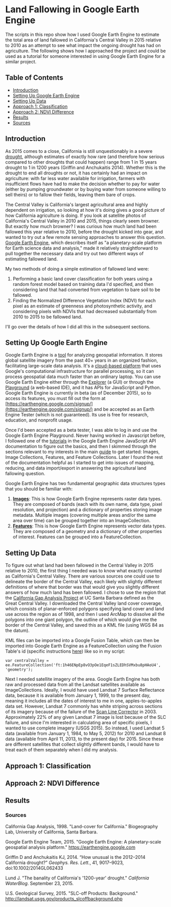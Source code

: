 # Land Fallowing in Google Earth Engine

The scripts in this repo show how I used Google Earth Engine to estimate the total area of land fallowed in California's Central Valley in 2015 relative to 2010 as an attempt to see what impact the ongoing drought has had on agriculture. The following shows how I approached the project and could be used as a tutorial for someone interested in using Google Earth Engine for a similar project.

## Table of Contents

- [Introduction](#intro)
- [Setting Up Google Earth Engine](#gee)
- [Setting Up Data](#data)
- [Approach 1: Classification](#classification)
- [Approach 2: NDVI Difference](#ndvi)
- [Results](#results)
- [Sources](#bib)

<a name="intro"></a>
## Introduction

As 2015 comes to a close, California is still unquestionably in a severe [drought](http://californiawaterblog.com/2015/09/23/the-banality-of-californias-1200-year-drought/), although estimates of exactly how rare (and therefore how serious compared to other droughts that could happen) range from 1 in 15 years drought to 1 in 1200 years (Griffin and Anchukaitis 2014). Whether this is the drought to end all droughts or not, it has certainly had an impact on agriculture: with far less water available for irrigation, farmers with insufficient flows have had to make the decision whether to pay for water (either by pumping groundwater or by buying water from someone willing to sell theirs) or to fallow their fields, leaving them bare of crops.

The Central Valley is California's largest agricultural area and highly dependent on irrigation, so looking at how it's doing gives a good picture of how California agriculture is doing. If you look at satellite photos of California's Central Valley in 2010 and 2015, things clearly seem browner. But exactly how much browner? I was curious how much land had been fallowed this year relative to 2010, before the drought kicked into gear, and wanted to try out a few remote sensing approaches to answer this question. [Google Earth Engine](https://earthengine.google.com/), which describes itself as "a planetary-scale platform for Earth science data and analysis," made it relatively straightforward to pull together the necessary data and try out two different ways of estimating fallowed land.

My two methods of doing a simple estimation of fallowed land were: 

1. Performing a basic land cover classification for both years using a random forest model based on training data I'd specified, and then considering land that had converted from vegetation to bare soil to be fallowed.
2. Finding the Normalized Difference Vegetation Index (NDVI) for each pixel as an estimate of greenness and photosynthetic activity, and considering pixels with NDVIs that had decreased substantially from 2010 to 2015 to be fallowed land.

I'll go over the details of how I did all this in the subsequent sections.


<a name="gee"></a>
## Setting Up Google Earth Engine

Google Earth Engine is a [tool](https://earthengine.google.com/faq/) for analyzing geospatial information. It stores global satellite imagery from the past 40+ years in an organized fashion, facilitating large-scale data analysis. It's a [cloud-based platform](https://developers.google.com/earth-engine/) that uses Google's computational infrastructure for parallel processing, so it can process geospatial data much faster than an ordinary laptop. You can use Google Earth Engine either through the [Explorer](https://explorer.earthengine.google.com/#workspace) (a GUI) or through the [Playground](https://code.earthengine.google.com/) (a web-based IDE), and it has APIs for JavaScript and Python. Google Earth Engine is currently in beta (as of December 2015), so to access its features, you must fill out the form at [https://earthengine.google.com/signup/](https://earthengine.google.com/signup/) and be accepted as an Earth Engine Tester (which is not guaranteed). Its use is free for research, education, and nonprofit usage.

Once I'd been accepted as a beta tester, I was able to log in and use the Google Earth Engine Playground. Never having worked in Javascript before, I followed one of the [tutorials](https://developers.google.com/earth-engine/tutorials) in the Google Earth Engine JavaScript API documentation to figure out the basics, and then I skimmed through the sections relevant to my interests in the main [guide](https://developers.google.com/earth-engine/) to get started: Images, Image Collections, Features, and Feature Collections. Later I found the rest of the documentation helpful as I started to get into issues of mapping, reducing, and data import/export in answering the agricultural land fallowing question.

Google Earth Engine has two fundamental geographic data structures types that you should be familiar with:
 
 1. [**Images**](https://developers.google.com/earth-engine/image_overview): This is how Google Earth Engine represents raster data types. They are composed of bands (each with its own name, data type, pixel resolution, and projection) and a dictionary of properties storing image metadata. Multiple images (covering multiple areas and/or the same area over time) can be grouped together into an ImageCollection.
 2. [**Features**](https://developers.google.com/earth-engine/features): This is how Google Earth Engine represents vector data types. They are composed of a geometry and a dictionary of other properties of interest. Features can be grouped into a FeatureCollection.

<a name="data"></a>
## Setting Up Data

To figure out what land had been fallowed in the Central Valley in 2015 relative to 2010, the first thing I needed was to know what exactly counted as California's Central Valley. There are various sources one could use to delineate the border of the Central Valley, each likely with slightly different definitions of where that border was that would give you slightly different answers of how much land has been fallowed. I chose to use the region that the [California Gap Analysis Project](http://www.biogeog.ucsb.edu/projects/gap/gap_data_reg.html) at UC Santa Barbara defined as the Great Central Valley. I downloaded the Central Valley land cover coverage, which consists of planar-enforced polygons specifying land cover and land use across the region as of 1998, and then I used ArcMap to dissolve all the polygons into one giant polygon, the outline of which would give me the border of the Central Valley, and saved this as a KML file (using  WGS 84 as the datum).

KML files can be imported into a Google Fusion Table, which can then be imported into Google Earth Engine as a FeatureCollection using the Fusion Table's id (specific instructions [here](https://developers.google.com/earth-engine/importing)) like so in my script:

`var centralValley = ee.FeatureCollection('ft:1h46ENpEp8vO3pOe1EqeF1sZLEDhSVMxbu8pHAoU4', 'geometry');`

Next I needed satellite imagery of the area. Google Earth Engine has both raw and processed data from all the Landsat satellites available as ImageCollections. Ideally, I would have used Landsat 7 Surface Reflectance data, because it is available from January 1, 1999, to the present day, meaning it includes all the dates of interest to me in one, apples-to-apples data set. However, Landsat 7 commonly has white striping across sections of its imagery because of the failure of the [Scan Line Corrector](http://landsat.usgs.gov/products_slcoffbackground.php) in 2003. Approximately 22% of any given Landsat 7 image is lost because of the SLC failure, and since I'm interested in calculating area of specific pixels, I wanted to use complete imagery (USGS 2015). So instead, I used Landsat 5 data (available from January 1, 1984, to May 5, 2012) for 2010 and Landsat 8 data (available from April 11, 2013, to the present day) for 2015. Since these are different satellites that collect slightly different bands, I would have to treat each of them separately when I did my analysis.

<a name="classification"></a>
## Approach 1: Classification

<a name="ndvi"></a>
## Approach 2: NDVI Difference

<a name="results"></a>
## Results

<a name="bib"></a>
### Sources

California Gap Analysis, 1998. "Land-cover for California." Biogeography Lab, University of California, Santa Barbara.

Google Earth Engine Team, 2015. "Google Earth Engine: A planetary-scale geospatial analysis platform." https://earthengine.google.com

Griffin D and Anchukaitis KJ, 2014. “How unusual is the 2012–2014 California drought?” *Geophys. Res. Lett.*, 41, 9017–9023, doi:10.1002/2014GL062433

Lund J. "The banality of California's '1200-year' drought." *California WaterBlog*. September 23, 2015.

U.S. Geological Survey, 2015. "SLC-off Products: Background." http://landsat.usgs.gov/products_slcoffbackground.php
